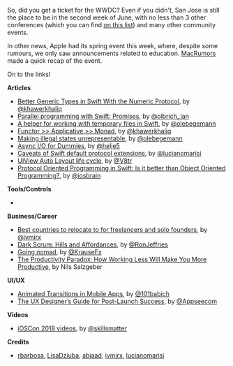So, did you get a ticket for the WWDC? Even if you didn't, San Jose is still the place to be in the second week of June, with no less than 3 other conferences (which you can find [on this list](https://github.com/Lascorbe/CocoaConferences)) and many other community events. 

In other news, Apple had its spring event this week, where, despite some rumours, we only saw announcements related to education. [MacRumors](https://www.macrumors.com/2018/03/27/everything-apple-announced-at-chicago-event/) made a quick recap of the event.

On to the links!

**Articles**

* [Better Generic Types in Swift With the Numeric Protocol](https://khawerkhaliq.com/blog/swift-generic-types-numeric-protocol/), by [@khawerkhaliq](https://twitter.com/khawerkhaliq)
* [Parallel programming with Swift: Promises](https://medium.com/flawless-app-stories/parallel-programming-with-swift-promises-740be1a260ed), by [@olbrich_jan](https://twitter.com/olbrich_jan)
* [A helper for working with temporary files in Swift](https://oleb.net/blog/2018/03/temp-file-helper/), by [@olebegemann](https://twitter.com/olebegemann)
* [Functor >> Applicative >> Monad](https://kandelvijaya.com/2018/03/25/functorapplicativemonad/), by [@khawerkhaliq](https://twitter.com/khawerkhaliq)
* [Making illegal states unrepresentable](https://oleb.net/blog/2018/03/making-illegal-states-unrepresentable/), by [@olebegemann](https://twitter.com/olebegemann)
* [Async I/O for Dummies](http://www.alwaysrightinstitute.com/async-io-by-example/), by [@helje5](https://twitter.com/helje5)
* [Caveats of Swift default protocol extensions](http://www.marisibrothers.com/2018/03/caveats-of-swift-default-protocol.html), by [@lucianomarisi](https://twitter.com/lucianomarisi)
* [UIView Auto Layout life cycle](http://www.vadimbulavin.com/view-auto-layout-life-cycle/), by [@V8tr](https://twitter.com/V8tr)
* [Protocol Oriented Programming in Swift: Is it better than Object Oriented Programming?](https://www.appcoda.com/pop-vs-oop/), by [@iosbrain](https://twitter.com/iosbrain)

**Tools/Controls**

* 

**Business/Career**

* [Best countries to relocate to for freelancers and solo founders](https://qotoqot.com/blog/best-countries/), by [@ivmirx](https://twitter.com/ivmirx)
* [Dark Scrum: Hills and Affordances](https://ronjeffries.com/articles/018-01ff/ds-hills-affordances/), by [@RonJeffries](https://twitter.com/RonJeffries)
* [Going nomad](https://krausefx.com/blog/going-nomad), by [@KrauseFx](https://twitter.com/KrauseFx)
* [The Productivity Paradox: How Working Less Will Make You More Productive](https://hackernoon.com/the-productivity-paradox-how-working-less-will-make-you-more-productive-b7c6d3df442c), by Nils Salzgeber

**UI/UX**

* [Animated Transitions in Mobile Apps](https://uxplanet.org/animated-transitions-in-mobile-apps-412b8e8478e7), by [@101babich](https://twitter.com/101babich)
* [The UX Designer’s Guide for Post-Launch Success](https://medium.com/@Appseecom/the-ux-designers-guide-for-post-launch-success-e69d7f7a72de), by [@Appseecom](https://twitter.com/Appseecom)

**Videos**

* [iOSCon 2018 videos](https://skillsmatter.com/conferences/9319-ioscon-2018-the-conference-for-ios-and-swift-developers#program), by [@skillsmatter](https://twitter.com/skillsmatter)

**Credits**

* [rbarbosa](https://github.com/rbarbosa), [LisaDziuba](https://github.com/lisadziuba), [abiaad](https://github.com/abiaad), [ivmirx](https://github.com/ivmirx), [lucianomarisi](https://github.com/lucianomarisi)
